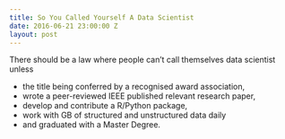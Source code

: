 ```yaml
---
title: So You Called Yourself A Data Scientist
date: 2016-06-21 23:00:00 Z
layout: post
---
```


There should be a law where people can’t call themselves data scientist unless

- the title being conferred by a recognised award association,
- wrote a peer-reviewed IEEE published relevant research paper,
- develop and contribute a R/Python package,
- work with GB of structured and unstructured data daily
- and graduated with a Master Degree.
